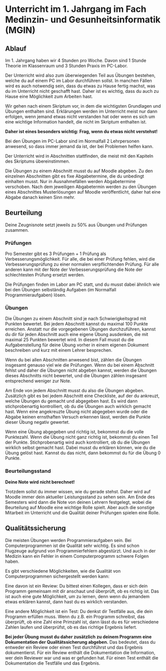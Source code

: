 # Unterricht im 1. Jahrgang im Fach Medinzin- und Gesunheitsinformatik (MGIN)

## Ablauf

Im 1. Jahrgang haben wir 4 Stunden pro Woche. 
Davon sind 1 Stunde Theorie im Klassenraum und 3 Stunden Praxis im PC-Labor.

Der Unterricht wird also zum überwiegenden Teil aus Übungen bestehen,
welche du auf einem PC im Labor durchführen sollst.
In manchen Fällen wird es auch notwendig sein, dass du etwas zu Hause fertig
machst, was du im Unterricht nicht geschafft hast.
Daher ist es wichtig, dass du auch zu Hause eine Möglichkeit zum Arbeiten hast.

Wir gehen nach einem Skriptum vor, in dem die wichtigsten 
Grundlagen und Übungen enthalten sind. 
Erklärungen werden im Unterricht meist nur dann erfolgen, 
wenn jemand etwas nicht verstanden hat oder wenn es sich um
eine wichtige Information handelt, die nicht im Skriptum enthalten ist.

**Daher ist eines besonders wichtig: Frag, wenn du etwas nicht verstehst!**

Bei den Übungen im PC-Labor sind im Normalfall 2 Lehrpersonen anwesend,
so dass immer jemand da ist, der bei Problemen helfen kann.

Der Unterricht wird in Abschnitten stattfinden, die meist mit den Kapiteln
des Skriptums übereinstimmen. 

Die Übungen zu einem Abschnitt musst du auf Moodle abgeben. 
Zu den einzelnen Abschnitten gibt es fixe Abgabetermine,
die du unbedingt einhalten musst. 
Nur in Ausnahmefällen werden Abgabetermine verschoben.
Nach dem jeweiligen Abgabetermin werden zu den Übungen eines Abschnittes
Musterlösungen auf Moodle veröffentlicht, daher hat eine Abgabe danach keinen Sinn mehr.

## Beurteilung

Deine Zeugnisnote setzt jeweils zu 50% aus Übungen und Prüfungen zusammen.

### Prüfungen

Pro Semester gibt es 3 Prüfungen + 1 Prüfung als Verbesserungsmöglichkeit.
Für alle, die bei einer Prüfung fehlen, wird die Verbesserungsprüfung 
zu einer normalen verpflichtenden Prüfung.
Für alle anderen kann mit der Note der Verbesserungsprüfung die Note 
der schlechtesten Prüfung ersetzt werden.
  
Die Prüfungen finden im Labor am PC statt, und du musst dabei ähnlich wie bei
den Übungen selbständig Aufgaben (im Normalfall Programmieraufgaben) lösen.

### Übungen

Die Übungen zu einem Abschnitt sind je nach Schwierigkeitsgrad mit Punkten bewertet.
Bei jedem Abschnitt kannst du maximal 100 Punkte erreichen.
Anstatt nur die vorgegebenen Übungen durchzuführen, kannst du dir
für jeden Abschnitt auch eine eigene Übung ausdenken, 
die mit maximal 25 Punkten bewertet wird.
In diesem Fall musst du die Aufgabenstellung für deine Übung vorher
in einem eigenen Dokument beschreiben und kurz mit einem Lehrer besprechen.

Wenn du bei allen Abschnitten anwesend bist, zählen die Übungen insgesamt
genauso viel wie die Prüfungen. Wenn du bei einem Abschnitt fehlst und daher
die Übungen nicht abgeben kannst, werden die Übungen dieses Abschnitts 
nicht bewertet, und die Übungen
zählen insgesamt entsprechend weniger zur Note.



Am Ende von jedem Abschnitt musst du also die Übungen abgeben. 
Zusätzlich gibt es bei jedem Abschnitt eine Checkliste, auf der du ankreuzt,
welche Übungen du gemacht und abgegeben hast. Es wird dann stichprobenartig
kontrolliert, ob du die Übungen auch wirklich gemacht hast.
Wenn eine angekreuzte Übung nicht abgegeben wurde oder die Abgabe
keinen ernsthaften Versuch erkennen lässt, werden die Punkte dieser 
Übung negativ gewertet.

Wenn eine Übung abgegeben und richtig ist, bekommst du die volle Punktezahl.
Wenn die Übung nicht ganz richtig ist, bekommst du einen Teil der Punkte.
Stichprobenartig wird auch kontrolliert, 
ob du die Übungen wirklich selbst gemacht hast. Dabei musst du erklären können,
wie du die Übung gelöst hast. Kannst du das nicht, dann bekommst du für die
Übung 0 Punkte.

### Beurteilungsstand

**Deine Note wird nicht berechnet!**

Trotzdem sollst du immer wissen, wie du gerade stehst.
Daher wird auf Moodle immer dein aktueller Leistungsstand
zu sehen sein. Am Ende des Semesters wird dann die Note von 
deinen Lehrern festgelegt, wobei die Beurteilung auf Moodle
eine wichtige Rolle spielt. Aber auch die sonstige Mitarbeit
im Unterricht und die Qualität deiner Prüfungen spielen eine Rolle.

## Qualitätssicherung

Die meisten Übungen werden Programmieraufgaben sein. 
Bei Computerprogrammen ist die Qualität sehr wichtig.
Es sind schon Flugzeuge aufgrund von Programmierfehlern abgestürzt.
Und auch in der Medizin kann ein Fehler in einem Computerprogramm
schwere Folgen haben.

Es gibt verschiedene Möglichkeiten, 
wie die Qualität von Computerprogrammen sichergestellt werden kann:

Eine davon ist ein Review: Du bittest einen Kollegen, 
dass er sich dein Programm gemeinsam mit dir
anschaut und überprüft, ob es richtig ist.
Das ist auch eine gute Möglichkeit, um zu lernen,
denn wenn du jemandem etwas erklären kannst, dann hast du es wirklich verstanden.

Eine andere Möglichkeit ist ein Test: 
Du denkst dir Testfälle aus, die dein Programm erfüllen muss.
Wenn du z.B. ein Programm schreibst, das überprüft, ob eine Zahl eine Primzahl ist,
dann lässt du es für verschiedene Zahlen laufen und überprüfst, 
ob es das richtige Ergebnis liefert.

**Bei jeder Übung musst du daher zusätzlich zu deinem Programm 
eine Dokumentation der Qualitätssicherung abgeben.** 
Das bedeutet, dass du entweder ein Review oder einen Test durchführst
und das Ergebnis dokumentierst.
Für ein Review enthält die Dokumentation die Information, 
wer dein Reviewer war und was er gefunden hat.
Für einen Test enthält die Dokumentation die Testfälle und das Ergebnis.


